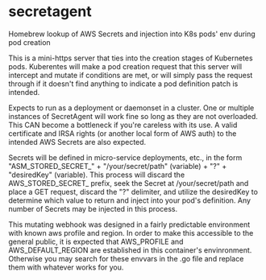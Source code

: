 # secretagent
Homebrew lookup of AWS Secrets and injection into K8s pods' env during pod creation

This is a mini-https server that ties into the creation stages of Kubernetes pods. Kuberentes will make a pod creation request that this server will intercept and mutate if conditions are met, or will simply pass the request through if it doesn't find anything to indicate a pod definition patch is intended.

Expects to run as a deployment or daemonset in a cluster. One or multiple instances of SecretAgent will work fine so long as they are not overloaded. This CAN become a bottleneck if you're careless with its use. A valid certificate and IRSA rights (or another local form of AWS auth) to the intended AWS Secrets are also expected.

Secrets will be defined in micro-service deployments, etc., in the form "ASM_STORED_SECRET_" + "/your/secret/path" (variable) + "?" + "desiredKey" (variable). This process will discard the AWS_STORED_SECRET_ prefix, seek the Secret at /your/secret/path and place a GET request, discard the "?" delimiter, and utilize the desiredKey to determine which value to return and inject into your pod's definition. Any number of Secrets may be injected in this process.

This mutating webhook was designed in a fairly predictable environment with known aws profile and region. In order to make this accessible to the general public, it is expected that AWS_PROFILE and AWS_DEFAULT_REGION are established in this container's envinronment. Otherwise you may search for these envvars in the .go file and replace them with whatever works for you.
